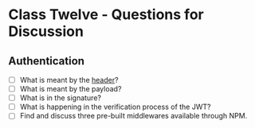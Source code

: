 # Class Twelve - Questions for Discussion

## Authentication

-[ ] What is meant by the [header](https://medium.com/cyberverse/five-easy-steps-to-understand-json-web-tokens-jwt-7665d2ddf4d5)?
-[ ] What is meant by the payload?
-[ ] What is in the signature?
-[ ] What is happening in the verification process of the JWT?
-[ ] Find and discuss three pre-built middlewares available through NPM.